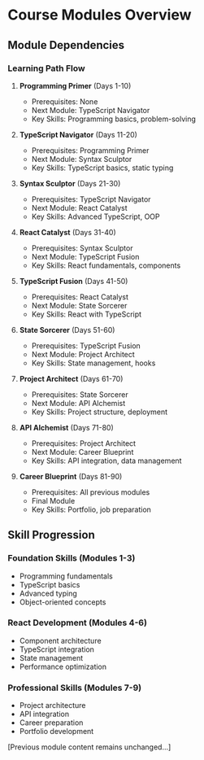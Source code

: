 # Course Modules Overview

## Module Dependencies
### Learning Path Flow
1. **Programming Primer** (Days 1-10)
   - Prerequisites: None
   - Next Module: TypeScript Navigator
   - Key Skills: Programming basics, problem-solving

2. **TypeScript Navigator** (Days 11-20)
   - Prerequisites: Programming Primer
   - Next Module: Syntax Sculptor
   - Key Skills: TypeScript basics, static typing

3. **Syntax Sculptor** (Days 21-30)
   - Prerequisites: TypeScript Navigator
   - Next Module: React Catalyst
   - Key Skills: Advanced TypeScript, OOP

4. **React Catalyst** (Days 31-40)
   - Prerequisites: Syntax Sculptor
   - Next Module: TypeScript Fusion
   - Key Skills: React fundamentals, components

5. **TypeScript Fusion** (Days 41-50)
   - Prerequisites: React Catalyst
   - Next Module: State Sorcerer
   - Key Skills: React with TypeScript

6. **State Sorcerer** (Days 51-60)
   - Prerequisites: TypeScript Fusion
   - Next Module: Project Architect
   - Key Skills: State management, hooks

7. **Project Architect** (Days 61-70)
   - Prerequisites: State Sorcerer
   - Next Module: API Alchemist
   - Key Skills: Project structure, deployment

8. **API Alchemist** (Days 71-80)
   - Prerequisites: Project Architect
   - Next Module: Career Blueprint
   - Key Skills: API integration, data management

9. **Career Blueprint** (Days 81-90)
   - Prerequisites: All previous modules
   - Final Module
   - Key Skills: Portfolio, job preparation

## Skill Progression
### Foundation Skills (Modules 1-3)
- Programming fundamentals
- TypeScript basics
- Advanced typing
- Object-oriented concepts

### React Development (Modules 4-6)
- Component architecture
- TypeScript integration
- State management
- Performance optimization

### Professional Skills (Modules 7-9)
- Project architecture
- API integration
- Career preparation
- Portfolio development

[Previous module content remains unchanged...]